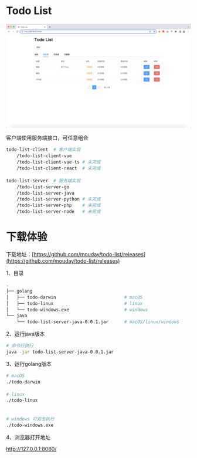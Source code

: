 # Todo List

![](image/screen.png)

客户端使用服务端接口，可任意组合

```bash
todo-list-client  # 客户端实现
    /todo-list-client-vue
    /todo-list-client-vue-ts # 未完成
    /todo-list-client-react  # 未完成

todo-list-server  # 服务端实现
    /todo-list-server-go
    /todo-list-server-java
    /todo-list-server-python # 未完成
    /todo-list-server-php    # 未完成
    /todo-list-server-node   # 未完成
```

# 下载体验

下载地址：[https://github.com/mouday/todo-list/releases](https://github.com/mouday/todo-list/releases)

1、目录

```bash
.
├── golang
│   ├── todo-darwin                          # macOS
│   ├── todo-linux                           # linux
│   └── todo-windows.exe                     # windows
└── java
    └── todo-list-server-java-0.0.1.jar      # macOS/linux/windows
```

2、运行java版本

```bash
# 命令行执行
java -jar todo-list-server-java-0.0.1.jar
```

3、运行golang版本

```bash
# macOS
./todo-darwin

# linux
./todo-linux


# windows 可双击执行
./todo-windows.exe
```

4、浏览器打开地址

http://127.0.0.1:8080/
